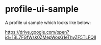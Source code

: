 # profile-ui-sample
A profile ui sample
 which looks like below:

https://drive.google.com/open?id=1BL7FGfWsk0ZMepWosG1eThyZF5TLFQIl

